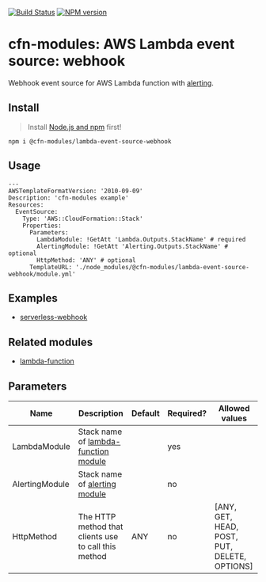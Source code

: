 [![Build Status](https://travis-ci.org/cfn-modules/lambda-event-source-webhook.svg?branch=master)](https://travis-ci.org/cfn-modules/lambda-event-source-webhook)
[![NPM version](https://img.shields.io/npm/v/@cfn-modules/lambda-event-source-webhook.svg)](https://www.npmjs.com/package/@cfn-modules/lambda-event-source-webhook)

# cfn-modules: AWS Lambda event source: webhook

Webhook event source for AWS Lambda function with [alerting](https://www.npmjs.com/package/@cfn-modules/alerting).

## Install

> Install [Node.js and npm](https://nodejs.org/) first!

```
npm i @cfn-modules/lambda-event-source-webhook
```

## Usage

```
---
AWSTemplateFormatVersion: '2010-09-09'
Description: 'cfn-modules example'
Resources:
  EventSource:
    Type: 'AWS::CloudFormation::Stack'
    Properties:
      Parameters:
        LambdaModule: !GetAtt 'Lambda.Outputs.StackName' # required
        AlertingModule: !GetAtt 'Alerting.Outputs.StackName' # optional
        HttpMethod: 'ANY' # optional
      TemplateURL: './node_modules/@cfn-modules/lambda-event-source-webhook/module.yml'
```

## Examples

* [serverless-webhook](https://github.com/cfn-modules/docs/tree/master/examples/serverless-webhook)

## Related modules

* [lambda-function](https://github.com/cfn-modules/lambda-function)

## Parameters

<table>
  <thead>
    <tr>
      <th>Name</th>
      <th>Description</th>
      <th>Default</th>
      <th>Required?</th>
      <th>Allowed values</th>
    </tr>
  </thead>
  <tbody>
    <tr>
      <td>LambdaModule</td>
      <td>Stack name of <a href="https://www.npmjs.com/package/@cfn-modules/lambda-function">lambda-function module</a></td>
      <td></td>
      <td>yes</td>
      <td></td>
    </tr>
    <tr>
      <td>AlertingModule</td>
      <td>Stack name of <a href="https://www.npmjs.com/package/@cfn-modules/alerting">alerting module</a></td>
      <td></td>
      <td>no</td>
      <td></td>
    </tr>
    <tr>
      <td>HttpMethod</td>
      <td>The HTTP method that clients use to call this method</td>
      <td>ANY</td>
      <td>no</td>
      <td>[ANY, GET, HEAD, POST, PUT, DELETE, OPTIONS]</td>
    </tr>
  </tbody>
</table>
